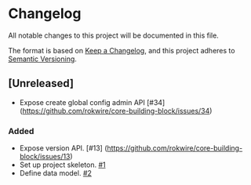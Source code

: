 # Changelog
All notable changes to this project will be documented in this file.

The format is based on [Keep a Changelog](https://keepachangelog.com/en/1.0.0/),
and this project adheres to [Semantic Versioning](https://semver.org/spec/v2.0.0.html).

## [Unreleased]
- Expose create global config admin API [#34] (https://github.com/rokwire/core-building-block/issues/34)

### Added
- Expose version API. [#13] (https://github.com/rokwire/core-building-block/issues/13)
- Set up project skeleton. [#1](https://github.com/rokwire/core-building-block/issues/1)
- Define data model. [#2](https://github.com/rokwire/core-building-block/issues/2)

